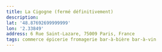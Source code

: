 ```yaml
---
title: La Cigogne (fermé définitivement)
description: 
lat: '48.87692699999999'
lon: '2.33849'
address: 6 Rue Saint-Lazare, 75009 Paris, France
tags: commerce épicerie fromagerie bar-à-bière bar-à-vin
---
```

